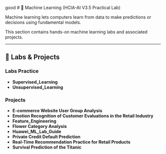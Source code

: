 good # 🤖 Machine Learning (HCIA-AI V3.5 Practical Lab)

Machine learning lets computers learn from data to make predictions or decisions using fundamental models.

This section contains hands-on machine learning labs and associated projects.

---

## 🧪 Labs & Projects

### Labs Practice

- **Supervised_Learning**
- **Unsupervised_Learning**

### Projects

- **E-commerce Website User Group Analysis**
- **Emotion Recognition of Customer Evaluations in the Retail Industry**
- **Feature_Engineering**
- **Flower Category Analysis**
- **Huawei_ML_Lab_Guide**
- **Private Credit Default Prediction**
- **Real-Time Recommendation Practice for Retail Products**
- **Survival Prediction of the Titanic**